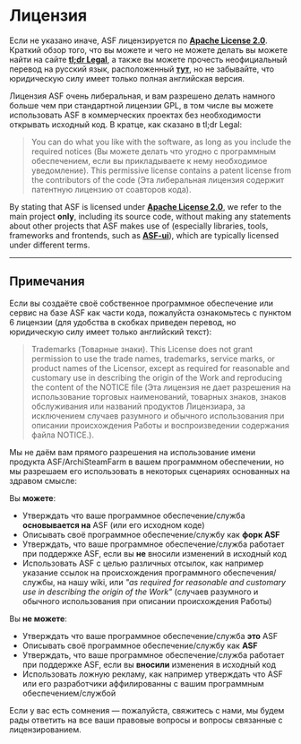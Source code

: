 # Лицензия

Если не указано иначе, ASF лицензируется по **[Apache License 2.0](https://raw.githubusercontent.com/JustArchiNET/ArchiSteamFarm/main/LICENSE.txt)**. Краткий обзор того, что вы можете и чего не можете делать вы можете найти на сайте **[tl;dr Legal](https://tldrlegal.com/license/apache-license-2.0-(apache-2.0))**, а также вы можете прочесть неофициальный перевод на русский язык, расположенный **[тут](http://www.dataved.ru/2011/03/apache-license-2.html)**, но не забывайте, что юридическую силу имеет только полная английская версия.

Лицензия ASF очень либеральная, и вам разрешено делать намного больше чем при стандартной лицензии GPL, в том числе вы можете использовать ASF в коммерческих проектах без необходимости открывать исходный код. В кратце, как сказано в tl;dr Legal:

> You can do what you like with the software, as long as you include the required notices (Вы можете делать что угодно с программным обеспечением, если вы прикладываете к нему необходимое уведомление). This permissive license contains a patent license from the contributors of the code (Эта либеральная лицензия содержит патентную лицензию от соавторов кода).

By stating that ASF is licensed under **[Apache License 2.0](https://raw.githubusercontent.com/JustArchiNET/ArchiSteamFarm/main/LICENSE.txt)**, we refer to the main project **only**, including its source code, without making any statements about other projects that ASF makes use of (especially libraries, tools, frameworks and frontends, such as **[ASF-ui](https://github.com/JustArchiNET/ASF-ui)**), which are typically licensed under different terms.

-----

## Примечания

Если вы создаёте своё собственное программное обеспечение или сервис на базе ASF как части кода, пожалуйста ознакомьтесь с пунктом 6 лицензии (для удобства в скобках приведен перевод, но юридическую силу имеет только английский текст):

> Trademarks (Товарные знаки). This License does not grant permission to use the trade names, trademarks, service marks, or product names of the Licensor, except as required for reasonable and customary use in describing the origin of the Work and reproducing the content of the NOTICE file (Эта лицензия не дает разрешения на использование торговых наименований, товарных знаков, знаков обслуживания или названий продуктов Лицензиара, за исключением случаев разумного и обычного использования при описании происхождения Работы и воспроизведении содержания файла NOTICE.).

Мы не даём вам прямого разрешения на использование имени продукта ASF/ArchiSteamFarm в вашем программном обеспечении, но мы разрешаем его использовать в некоторых сценариях основанных на здравом смысле:

Вы **можете**:
- Утверждать что ваше программное обеспечение/служба **основывается на** ASF (или его исходном коде)
- Описывать своё программное обеспечение/службу как **форк ASF**
- Утверждать, что ваше программное обеспечение/служба работает при поддержке ASF, если вы **не** вносили изменений в исходный код
- Использовать ASF с целью различных отсылок, как например указание ссылок на происхождения программного обеспечения/службы, на нашу wiki, или *"as required for reasonable and customary use in describing the origin of the Work"* (случаев разумного и обычного использования при описании происхождения Работы)

Вы **не можете**:
- Утверждать что ваше программное обеспечение/служба **это** ASF
- Описывать своё программное обеспечение/службу как **ASF**
- Утверждать, что ваше программное обеспечение/служба работает при поддержке ASF, если вы **вносили** изменения в исходный код
- Использовать ложную рекламу, как например утверждать что ASF или его разработчики аффилированны с вашим программным обеспечением/службой

Если у вас есть сомнения — пожалуйста, свяжитесь с нами, мы будем рады ответить на все ваши правовые вопросы и вопросы связанные с лицензированием.